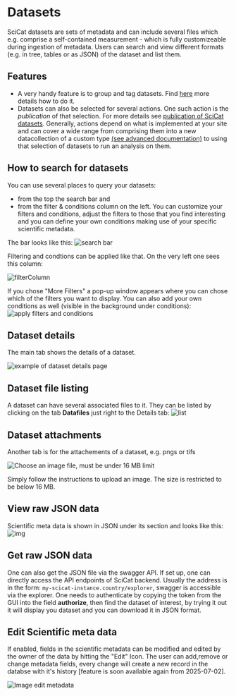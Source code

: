 # Datasets
SciCat datasets are sets of metadata and can include several files which e.g. comprise a self-contained measurement - which is fully customizeable during ingestion of metadata. Users can search and view different formats (e.g. in tree, tables or as JSON) of the dataset and list them. 

## Features
* A very handy feature is to group and tag datasets. Find [here](grouping_tagging_ds.md) more details how to do it. 
* Datasets can also be selected for several actions. One such action is the *publication* of that selection. For more details see [publication of SciCat datasets](Publishing.md). Generally, actions depend on what is implemented at your site and can cover a wide range from comprising them into a new datacollection of a custom type [(see advanced documentation)](../datasets/datasetTypes.md) to using that selection of datasets to run an analysis on them.

## How to search for datasets
You can use several places to query your datasets: 

* from the top the search bar and
* from the filter & conditions column on the left. You can customize your filters and conditions, adjust the filters to those that you find interesting and you can define your own conditions making use of your specific scientific metadata.

The bar looks like this:
![search bar](img/datasets_SearchBar.png)

Filtering and condtions can be applied like that. On the very left one sees this column:

![filterColumn](img/datasets_filterNConditions_1.png)

 If you chose "More Filters" a pop-up window appears where you can chose which of the filters you want to display. You can also add your own conditions as well (visible in the background under conditions):
![apply filters and conditions](../datasets/img/datasets_filterNConditions_2.png)

## Dataset details
The main tab shows the details of a dataset.

![example of dataset details page](img/dataset_details_PSI.png)

## Dataset file listing
A dataset can have several associated files to it. They can be listed by clicking on the tab **Datafiles** just right to the Details tab:
![list](img/dataset_details_filelist.png)


## Dataset attachments
Another tab is for the attachements of a dataset, e.g. pngs or tifs

![Choose an image file, must be under 16 MB limit](img/dataset_attachments_PSI.png)

Simply follow the instructions to upload an image. The size is restricted to be below 16 MB.

## View raw JSON data

Scientific meta data is shown in JSON under its section and looks like this:
![img](img/dataset_details_rawJSON.png)

## Get raw JSON data

One can also get the JSON file via the swagger API. If set up, one can directly access the API endpoints of SciCat backend. Usually the address is in the form: ```my-scicat-instance.country/explorer```, swagger is accessible via the explorer. One needs to authenticate by copying the token from the GUI into the field **authorize**, then find the dataset of interest, by trying it out it will display you dataset and you can download it in JSON format.

## Edit Scientific meta data
If enabled, fields in the scientific metadata can be modified and edited by the owner of the data by hitting the "Edit" Icon. The user can add,remove or change metadata fields, every change will create a new record in the databse with it's history [feature is soon available again from 2025-07-02].

![Image edit metadata](img/editMetadata.png)
